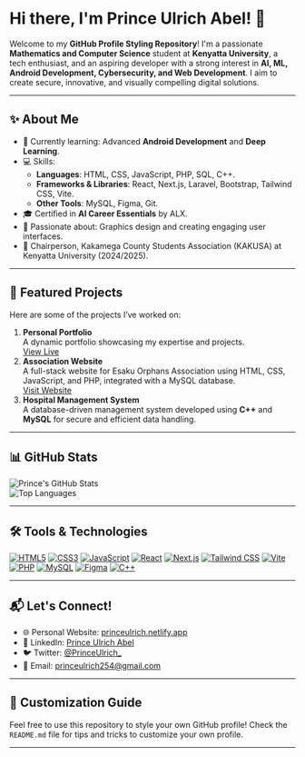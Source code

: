 # Hi there, I'm Prince Ulrich Abel! 👋

Welcome to my **GitHub Profile Styling Repository**! I'm a passionate **Mathematics and Computer Science** student at **Kenyatta University**, a tech enthusiast, and an aspiring developer with a strong interest in **AI, ML, Android Development, Cybersecurity, and Web Development**. I aim to create secure, innovative, and visually compelling digital solutions.

---

## ✨ About Me
- 🌱 Currently learning: Advanced **Android Development** and **Deep Learning**.
- 💻 Skills: 
  - **Languages**: HTML, CSS, JavaScript, PHP, SQL, C++.
  - **Frameworks & Libraries**: React, Next.js, Laravel, Bootstrap, Tailwind CSS, Vite.
  - **Other Tools**: MySQL, Figma, Git.
- 🎓 Certified in **AI Career Essentials** by ALX.
- 🎨 Passionate about: Graphics design and creating engaging user interfaces.
- 📢 Chairperson, Kakamega County Students Association (KAKUSA) at Kenyatta University (2024/2025).

---

## 📂 Featured Projects
Here are some of the projects I’ve worked on:
1. **Personal Portfolio**  
   A dynamic portfolio showcasing my expertise and projects.  
   [View Live](https://princeulrich.netlify.app/)
2. **Association Website**  
   A full-stack website for Esaku Orphans Association using HTML, CSS, JavaScript, and PHP, integrated with a MySQL database.  
   [Visit Website](https://esaku.or.ke)
3. **Hospital Management System**  
   A database-driven management system developed using **C++** and **MySQL** for secure and efficient data handling.

---

## 📊 GitHub Stats
![Prince's GitHub Stats](https://github-readme-stats.vercel.app/api?username=princeulrichke&show_icons=true&theme=radical)  
![Top Languages](https://github-readme-stats.vercel.app/api/top-langs/?username=princeulrichke&layout=compact&theme=radical)

---

## 🛠️ Tools & Technologies
[![HTML5](https://img.shields.io/badge/-HTML5-E34F26?style=flat&logo=html5&logoColor=white)](https://developer.mozilla.org/en-US/docs/Web/HTML)
[![CSS3](https://img.shields.io/badge/-CSS3-1572B6?style=flat&logo=css3&logoColor=white)](https://developer.mozilla.org/en-US/docs/Web/CSS)
[![JavaScript](https://img.shields.io/badge/-JavaScript-F7DF1E?style=flat&logo=javascript&logoColor=black)](https://developer.mozilla.org/en-US/docs/Web/JavaScript)
[![React](https://img.shields.io/badge/-React-61DAFB?style=flat&logo=react&logoColor=black)](https://reactjs.org/)
[![Next.js](https://img.shields.io/badge/-Next.js-000000?style=flat&logo=nextdotjs&logoColor=white)](https://nextjs.org/)
[![Tailwind CSS](https://img.shields.io/badge/-Tailwind%20CSS-38B2AC?style=flat&logo=tailwindcss&logoColor=white)](https://tailwindcss.com/)
[![Vite](https://img.shields.io/badge/-Vite-646CFF?style=flat&logo=vite&logoColor=white)](https://vitejs.dev/)
[![PHP](https://img.shields.io/badge/-PHP-777BB4?style=flat&logo=php&logoColor=white)](https://www.php.net/)
[![MySQL](https://img.shields.io/badge/-MySQL-4479A1?style=flat&logo=mysql&logoColor=white)](https://www.mysql.com/)
[![Figma](https://img.shields.io/badge/-Figma-F24E1E?style=flat&logo=figma&logoColor=white)](https://figma.com/)
[![C++](https://img.shields.io/badge/-C++-00599C?style=flat&logo=c%2B%2B&logoColor=white)](https://en.cppreference.com/)

---

## 📬 Let's Connect!
- 🌐 Personal Website: [princeulrich.netlify.app](https://princeulrich.netlify.app/)  
- 💼 LinkedIn: [Prince Ulrich Abel](https://linkedin.com/in/prince-ulrich-abel)  
- 🐦 Twitter: [@PrinceUlrich_](https://twitter.com/princeulrichke)  
- 📧 Email: [princeulrich254@gmail.com](mailto:princeulrich254@gmail.com)

---

## 🌟 Customization Guide
Feel free to use this repository to style your own GitHub profile! Check the `README.md` file for tips and tricks to customize your own profile.

---
<!--
**princeulrich254/princeulrich254** is a ✨ _special_ ✨ repository because its `README.md` (this file) appears on your GitHub profile.

Here are some ideas to get you started:

- 🔭 I’m currently working on ...
- 🌱 I’m currently learning ...
- 👯 I’m looking to collaborate on ...
- 🤔 I’m looking for help with ...
- 💬 Ask me about ...
- 📫 How to reach me: ...
- 😄 Pronouns: ...
- ⚡ Fun fact: ...
-->
